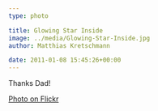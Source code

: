```yaml
---
type: photo

title: Glowing Star Inside
image: ../media/Glowing-Star-Inside.jpg
author: Matthias Kretschmann

date: 2011-01-08 15:45:26+00:00
---
```


Thanks Dad!

[Photo on Flickr](http://www.flickr.com/photos/krema/5364875973)

